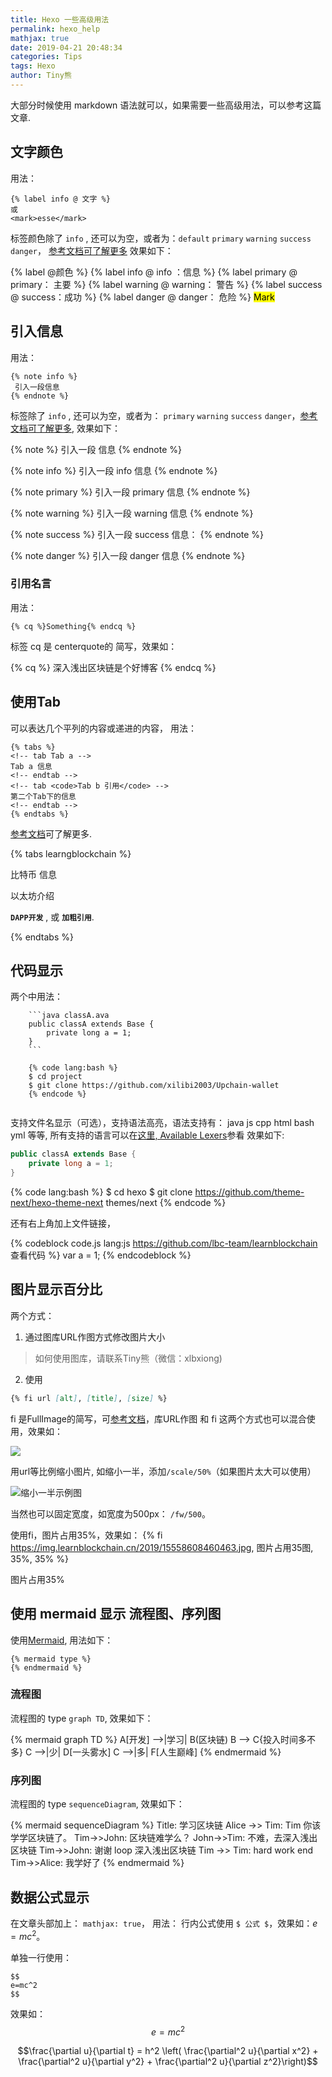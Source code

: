 ```yaml
---
title: Hexo 一些高级用法
permalink: hexo_help
mathjax: true
date: 2019-04-21 20:48:34
categories: Tips
tags: Hexo
author: Tiny熊
---
```


大部分时候使用 markdown 语法就可以，如果需要一些高级用法，可以参考这篇文章.

<!-- more -->

## 文字颜色 
用法：
```
{% label info @ 文字 %}
或
<mark>esse</mark>
```

标签颜色除了  `info` , 还可以为空，或者为：`default` `primary` `warning` `success` `danger`， [参考文档可了解更多](https://theme-next.org/docs/tag-plugins/label) 效果如下：

{% label @颜色 %}
{% label info @ info ：信息 %}
{% label primary @ primary： 主要 %}
{% label warning @ warning： 警告 %}
{% label success @ success：成功 %}
{% label danger @ danger： 危险 %} 
<mark>Mark</mark>


## 引入信息

用法：
```
{% note info %}
 引入一段信息
{% endnote %}
```

标签除了  `info` , 还可以为空，或者为： `primary` `warning` `success` `danger`，[参考文档可了解更多](https://theme-next.org/docs/tag-plugins/note), 效果如下：

{% note %}
引入一段 信息
{% endnote %}

{% note info %}
引入一段 info 信息
{% endnote %}

{% note primary %}
引入一段 primary  信息
{% endnote %}

{% note warning %}
引入一段 warning  信息
{% endnote %}

{% note success %}
引入一段 success  信息：
{% endnote %}

{% note danger %}
引入一段 danger  信息
{% endnote %}

### 引用名言

用法：
```
{% cq %}Something{% endcq %}
```

标签 cq 是 centerquote的 简写，效果如：

{% cq %} 深入浅出区块链是个好博客 {% endcq %}
 


## 使用Tab

可以表达几个平列的内容或递进的内容， 用法：
```
{% tabs %}
<!-- tab Tab a -->
Tab a 信息
<!-- endtab -->
<!-- tab <code>Tab b 引用</code> -->
第二个Tab下的信息
<!-- endtab -->
{% endtabs %}
```

[参考文档](https://theme-next.org/docs/tag-plugins/tabs)可了解更多.


{% tabs learngblockchain %}
<!-- tab 比特币 -->
比特币 信息
<!-- endtab -->

<!-- tab <code>以太坊</code> -->
以太坊介绍
<!-- endtab -->

<!-- tab <strong><code>DAPP开发</code></strong> -->
**`DAPP开发`** ,  或  <strong><code>加粗引用</code></strong>.
<!-- endtab -->
{% endtabs %}


## 代码显示

两个中用法：

```
    ```java classA.ava
    public classA extends Base {
        private long a = 1;
    }
    ``` 
    
    {% code lang:bash %}
    $ cd project
    $ git clone https://github.com/xilibi2003/Upchain-wallet
    {% endcode %}
    
```

支持文件名显示（可选），支持语法高亮，语法支持有： java js cpp html bash yml 等等, 所有支持的语言可以在[这里, Available Lexers](http://pygments.org/docs/lexers/)参看
效果如下:

```java classA.java
public classA extends Base {
    private long a = 1;
}
```

{% code lang:bash %}
$ cd hexo
$ git clone https://github.com/theme-next/hexo-theme-next themes/next
{% endcode %}

还有右上角加上文件链接，

{% codeblock code.js lang:js https://github.com/lbc-team/learnblockchain  查看代码 %}
var a = 1;
{% endcodeblock %}

## 图片显示百分比

两个方式：
1. 通过图库URL作图方式修改图片大小
> 如何使用图库，请联系Tiny熊（微信：xlbxiong)
2. 使用
```md
{% fi url [alt], [title], [size] %}
```

fi 是FullImage的简写，可[参考文档](https://theme-next.org/docs/tag-plugins/full-image)，库URL作图 和 fi 这两个方式也可以混合使用，效果如：

![](https://img.learnblockchain.cn/2019/15558608460463.jpg)

用url等比例缩小图片, 如缩小一半，添加`/scale/50%`（如果图片太大可以使用）

![缩小一半示例图](https://img.learnblockchain.cn/2019/15558608460463.jpg!/scale/50%)

当然也可以固定宽度，如宽度为500px： `/fw/500`。



使用fi，图片占用35%，效果如：
{% fi https://img.learnblockchain.cn/2019/15558608460463.jpg, 图片占用35图, 35%, 35% %}

<p class="image-caption">图片占用35%</p>


## 使用 mermaid 显示 流程图、序列图

使用[Mermaid](https://github.com/knsv/mermaid), 用法如下：

```
{% mermaid type %}
{% endmermaid %}
```


### 流程图


流程图的 type  `graph TD`, 效果如下：


{% mermaid graph TD %}
A[开发] -->|学习| B(区块链)
B --> C{投入时间多不多}
C -->|少| D[一头雾水]
C -->|多| F[人生巅峰]
{% endmermaid %}

### 序列图

流程图的 type  `sequenceDiagram`, 效果如下：


{% mermaid sequenceDiagram %}
Title: 学习区块链
Alice ->> Tim: Tim 你该学学区块链了。
Tim->>John: 区块链难学么？
John->>Tim: 不难，去深入浅出区块链
Tim->>John: 谢谢
loop 深入浅出区块链
    Tim ->> Tim: hard work 
end
Tim->>Alice: 我学好了
{% endmermaid %}



## 数据公式显示

在文章头部加上： `mathjax: true`， 用法：
行内公式使用 `$ 公式 $`，效果如：$e=mc^2$。

单独一行使用：
```
$$
e=mc^2
$$
```

效果如：
$$
e=mc^2
$$


$$\frac{\partial u}{\partial t}
= h^2 \left( \frac{\partial^2 u}{\partial x^2} +
\frac{\partial^2 u}{\partial y^2} +
\frac{\partial^2 u}{\partial z^2}\right)$$

